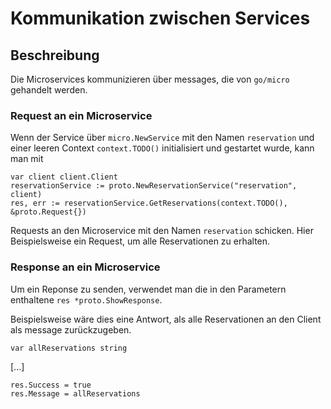# Kommunikation zwischen Services

## Beschreibung
Die Microservices kommunizieren über messages, die von `go/micro` gehandelt werden.

### Request an ein Microservice

Wenn der Service über `micro.NewService` mit den Namen `reservation` und einer leeren Context `context.TODO()` initialisiert und gestartet wurde,
kann man mit

    var client client.Client
    reservationService := proto.NewReservationService("reservation", client)
    res, err := reservationService.GetReservations(context.TODO(), &proto.Request{})

Requests an den Microservice mit den Namen `reservation` schicken.
Hier Beispielsweise ein Request, um alle Reservationen zu erhalten.

### Response an ein Microservice

Um ein Reponse zu senden, verwendet man die in den Parametern enthaltene `res *proto.ShowResponse`.

Beispielsweise wäre dies eine Antwort, als alle Reservationen an den Client als message zurückzugeben.

    var allReservations string

[...]

    res.Success = true
    res.Message = allReservations


